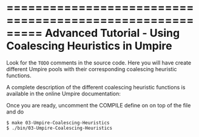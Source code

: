 =========================================================
Advanced Tutorial - Using Coalescing Heuristics in Umpire
=========================================================

Look for the `TODO` comments in the source code. Here you will have create different
Umpire pools with their corresponding coalescing heuristic functions.

A complete description of the different coalescing heuristic functions is available 
in the online Umpire documentation:

Once you are ready, uncomment the COMPILE define on on top of the file and do

```
$ make 03-Umpire-Coalescing-Heuristics 
$ ./bin/03-Umpire-Coalescing-Heuristics
```
